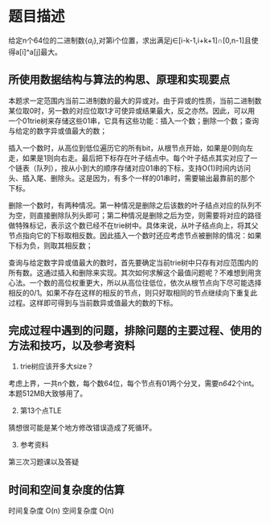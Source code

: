 # 题目描述

给定n个64位的二进制数{$a_i$},对第i个位置，求出满足j$\in$[i-k-1,i+k+1]$\cap$[0,n-1]且使得a[i]^a[j]最大。

## 所使用数据结构与算法的构思、原理和实现要点

本题求一定范围内当前二进制数的最大的异或对。由于异或的性质，当前二进制数某位取0时，另一数的对应位取1才可使异或结果最大，反之亦然。因此，可以用一个01trie树来存储这些01串，它具有这些功能：插入一个数；删除一个数；查询与给定的数字异或值最大的数；

插入一个数时，从高位到低位遍历它的所有bit，从根节点开始，如果是0则向左走，如果是1则向右走。最后把下标存在叶子结点中。每个叶子结点其实对应了一个链表（队列），按从小到大的顺序存储对应01串的下标，支持O(1)时间内访问头、插入尾、删除头。这是因为，有多个一样的01串时，需要输出最靠前的那个下标。

删除一个数时，有两种情况。第一种情况是删除之后该数的叶子结点对应的队列不为空，则直接删除队列头即可；第二种情况是删除之后为空，则需要将对应的路径做特殊标记，表示这个数已经不在trie树中。具体来说，从叶子结点向上，将其父节点指向它的下标取相反数。因此插入一个数时还应考虑节点被删除的情况：如果下标为负，则取其相反数；

查询与给定数字异或值最大的数时，首先要确定当前trie树中只存有对应范围内的所有数。这通过插入和删除来实现。其次如何求解这个最值问题呢？不难想到用贪心法。一个数的高位权重更大，所以从高位往低位，依次从根节点向下尽可能选择相反的0/1。如果不存在这样的相反的节点，则只好取相同的节点继续向下重复此过程。这样即可得到与当前数异或值最大的数的下标。

## 完成过程中遇到的问题，排除问题的主要过程、使用的方法和技巧，以及参考资料

1. trie树应该开多大size？

考虑上界，一共n个数，每个数64位，每个节点有01两个分叉，需要n*64*2个int。本题512MB大致够用了。

2. 第13个点TLE

猜想很可能是某个地方修改错误造成了死循环。

3. 参考资料

第三次习题课以及答疑

## 时间和空间复杂度的估算
时间复杂度 O(n)
空间复杂度 O(n)